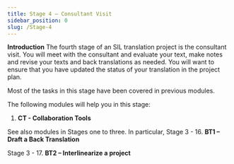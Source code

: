 ```yaml
---
title: Stage 4 – Consultant Visit
sidebar_position: 0
slug: /Stage-4
---
```




**Introduction**
The fourth stage of an SIL translation project is the consultant visit. You will meet with the consultant and evaluate your text, make notes and revise your texts and back translations as needed. You will want to ensure that you have updated the status of your translation in the project plan.


Most of the tasks in this stage have been covered in previous modules.


The following modules will help you in this stage:

1. **CT - Collaboration Tools**

See also modules in Stages one to three. In particular,
Stage 3 - 16. **BT1 – Draft a Back Translation** 


Stage 3 - 17. **BT2 – Interlinearize a project** 

